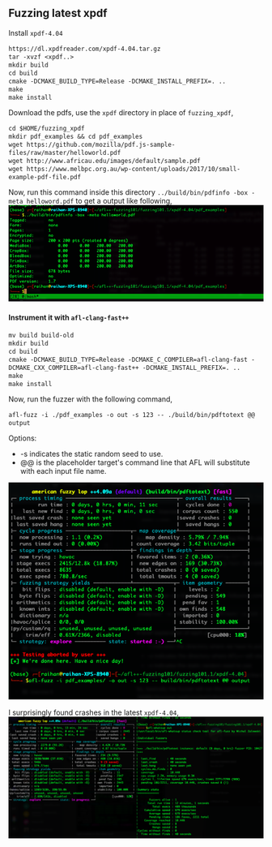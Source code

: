 
## Fuzzing latest xpdf
Install `xpdf-4.04`
```
https://dl.xpdfreader.com/xpdf-4.04.tar.gz
tar -xvzf <xpdf..>
mkdir build
cd build
cmake -DCMAKE_BUILD_TYPE=Release -DCMAKE_INSTALL_PREFIX=. ..
make
make install
```

Download the pdfs, use the `xpdf` directory in place of `fuzzing_xpdf`,
```
cd $HOME/fuzzing_xpdf
mkdir pdf_examples && cd pdf_examples
wget https://github.com/mozilla/pdf.js-sample-files/raw/master/helloworld.pdf
wget http://www.africau.edu/images/default/sample.pdf
wget https://www.melbpc.org.au/wp-content/uploads/2017/10/small-example-pdf-file.pdf
```
Now, run this command inside this directory `../build/bin/pdfinfo -box -meta helloword.pdf` to get a output like following,
![xpdf](../pics/xpdf-4.04.png)

#### Instrument it with `afl-clang-fast++`

```
mv build build-old
mkdir build
cd build
cmake -DCMAKE_BUILD_TYPE=Release -DCMAKE_C_COMPILER=afl-clang-fast -DCMAKE_CXX_COMPILER=afl-clang-fast++ -DCMAKE_INSTALL_PREFIX=. ..
make
make install
```

Now, run the fuzzer with the following command,
```
afl-fuzz -i ./pdf_examples -o out -s 123 -- ./build/bin/pdftotext @@ output
```
Options:
 - -s indicates the static random seed to use.
 - @@ is the placeholder target's command line that AFL will substitute with each input file name.

![fuzzing101-ex1](../pics/fuzzing-xpdf-4.04.png)


I surprisingly found crashes in the latest `xpdf-4.04`,
![crashes](../pics/got_crashes.png)
